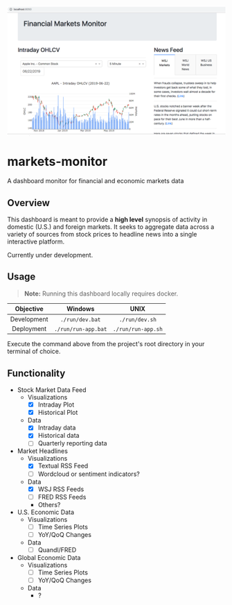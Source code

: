 ![Dashboard](https://github.com/bormanjo/markets-monitor/blob/master/images/dashboard.png?raw=true)

# markets-monitor

A dashboard monitor for financial and economic markets data

## Overview

This dashboard is meant to provide a **high level** synopsis of activity in domestic (U.S.) and foreign markets. It
seeks to aggregate data across a variety of sources from stock prices to headline news into a single interactive 
platform.

Currently under development.

## Usage

> **Note:** Running this dashboard locally requires docker.

| Objective | Windows | UNIX |
|:---:|:---:|:---:|
| Development | `./run/dev.bat` | `./run/dev.sh` |
| Deployment | `./run/run-app.bat` | `./run/run-app.sh` |
 
 Execute the command above from the project's root directory in your terminal of choice.

## Functionality

- Stock Market Data Feed
    - Visualizations
        - [X] Intraday Plot
        - [X] Historical Plot 
    - Data
        - [X] Intraday data
        - [X] Historical data
        - [ ] Quarterly reporting data
- Market Headlines
    - Visualizations
        - [X] Textual RSS Feed
        - [ ] Wordcloud or sentiment indicators?
    - Data
        - [X] WSJ RSS Feeds
        - [ ] FRED RSS Feeds
        - Others?
- U.S. Economic Data
    - Visualizations
        - [ ] Time Series Plots
        - [ ] YoY/QoQ Changes
    - Data
        - [ ] Quandl/FRED
- Global Economic Data
    - Visualizations
        - [ ] Time Series Plots
        - [ ] YoY/QoQ Changes
    - Data
        - ?